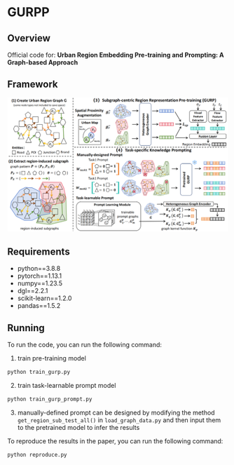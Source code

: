 # GURPP

Overview
----------------------------------
Official code for: **Urban Region Embedding Pre-training and Prompting: A Graph-based Approach**

[//]: # (More details to come after accepted.)

## Framework
<img src='img_1.png' alt="framework" width="600">

## Requirements
- python==3.8.8
- pytorch==1.13.1
- numpy==1.23.5
- dgl==2.2.1
- scikit-learn==1.2.0
- pandas==1.5.2

## Running
To run the code, you can run the following command:

1. train pre-training model
```bash
python train_gurp.py
```
2. train task-learnable prompt model
```bash
python train_gurp_prompt.py
```
3. manually-defined prompt can be designed by modifying the method `get_region_sub_test_all()` in `load_graph_data.py` and then input them to the pretrained model to infer the results

To reproduce the results in the paper, you can run the following command:
```bash
python reproduce.py